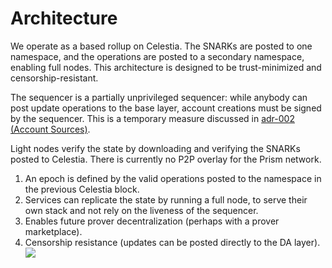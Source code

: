 # Architecture

We operate as a based rollup on Celestia. The SNARKs are posted to one namespace, and the operations are posted to a secondary namespace, enabling full nodes. This architecture is designed to be trust-minimized and censorship-resistant.

The sequencer is a partially unprivileged sequencer: while anybody can post update operations to the base layer, account creations must be signed by the sequencer. This is a temporary measure discussed in [adr-002 (Account Sources)](https://github.com/deltadevsde/prism/blob/main/adr/adr-002-create-account-op.md).

Light nodes verify the state by downloading and verifying the SNARKs posted to Celestia. There is currently no P2P overlay for the Prism network.

1. An epoch is defined by the valid operations posted to the namespace in the previous Celestia block.
2. Services can replicate the state by running a full node, to serve their own stack and not rely on the liveness of the sequencer.
3. Enables future prover decentralization (perhaps with a prover marketplace).
4. Censorship resistance (updates can be posted directly to the DA layer).
![](/stage2.svg)

